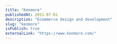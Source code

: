 ```yaml
---
title: "Kenmore"
publishedAt: 2011-07-01
description: "Ecommerce design and development"
slug: "kenmore"
isPublish: true
externalLink: "https://www.kenmore.com/"
---
```


